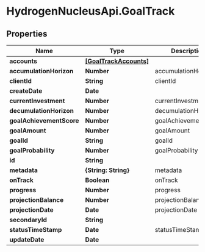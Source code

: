 # HydrogenNucleusApi.GoalTrack

## Properties
Name | Type | Description | Notes
------------ | ------------- | ------------- | -------------
**accounts** | [**[GoalTrackAccounts]**](GoalTrackAccounts.md) |  | [optional] 
**accumulationHorizon** | **Number** | accumulationHorizon | [optional] 
**clientId** | **String** | clientId | [optional] 
**createDate** | **Date** |  | [optional] 
**currentInvestment** | **Number** | currentInvestment | [optional] 
**decumulationHorizon** | **Number** | decumulationHorizon | [optional] 
**goalAchievementScore** | **Number** | goalAchievementScore | [optional] 
**goalAmount** | **Number** | goalAmount | [optional] 
**goalId** | **String** | goalId | 
**goalProbability** | **Number** | goalProbability | [optional] 
**id** | **String** |  | [optional] 
**metadata** | **{String: String}** | metadata | [optional] 
**onTrack** | **Boolean** | onTrack | [optional] 
**progress** | **Number** | progress | [optional] 
**projectionBalance** | **Number** | projectionBalance | [optional] 
**projectionDate** | **Date** | projectionDate | [optional] 
**secondaryId** | **String** |  | [optional] 
**statusTimeStamp** | **Date** | statusTimeStamp | 
**updateDate** | **Date** |  | [optional] 


